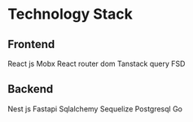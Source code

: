 # Technology Stack
## Frontend
React js
Mobx
React router dom
Tanstack query
FSD

## Backend
Nest js
Fastapi
Sqlalchemy
Sequelize
Postgresql
Go
